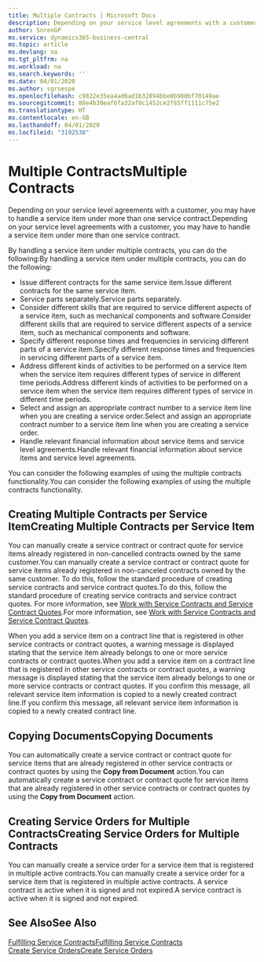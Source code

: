 ```yaml
---
title: Multiple Contracts | Microsoft Docs
description: Depending on your service level agreements with a customer, you may have to handle a service item under more than one service contract.
author: SorenGP
ms.service: dynamics365-business-central
ms.topic: article
ms.devlang: na
ms.tgt_pltfrm: na
ms.workload: na
ms.search.keywords: ''
ms.date: 04/01/2020
ms.author: sgroespe
ms.openlocfilehash: c9822e35ea4ad6ad1b32894bbe0b980bf70149ae
ms.sourcegitcommit: 88e4b30eaf6fa32af0c1452ce2f85ff1111c75e2
ms.translationtype: HT
ms.contentlocale: en-GB
ms.lasthandoff: 04/01/2020
ms.locfileid: "3192538"
---
```

# <a name="multiple-contracts"></a><span data-ttu-id="2dfce-103">Multiple Contracts</span><span class="sxs-lookup"><span data-stu-id="2dfce-103">Multiple Contracts</span></span>
<span data-ttu-id="2dfce-104">Depending on your service level agreements with a customer, you may have to handle a service item under more than one service contract.</span><span class="sxs-lookup"><span data-stu-id="2dfce-104">Depending on your service level agreements with a customer, you may have to handle a service item under more than one service contract.</span></span>  
  
<span data-ttu-id="2dfce-105">By handling a service item under multiple contracts, you can do the following:</span><span class="sxs-lookup"><span data-stu-id="2dfce-105">By handling a service item under multiple contracts, you can do the following:</span></span>  
  
* <span data-ttu-id="2dfce-106">Issue different contracts for the same service item.</span><span class="sxs-lookup"><span data-stu-id="2dfce-106">Issue different contracts for the same service item.</span></span>  
* <span data-ttu-id="2dfce-107">Service parts separately.</span><span class="sxs-lookup"><span data-stu-id="2dfce-107">Service parts separately.</span></span>  
* <span data-ttu-id="2dfce-108">Consider different skills that are required to service different aspects of a service item, such as mechanical components and software.</span><span class="sxs-lookup"><span data-stu-id="2dfce-108">Consider different skills that are required to service different aspects of a service item, such as mechanical components and software.</span></span>  
* <span data-ttu-id="2dfce-109">Specify different response times and frequencies in servicing different parts of a service item.</span><span class="sxs-lookup"><span data-stu-id="2dfce-109">Specify different response times and frequencies in servicing different parts of a service item.</span></span>  
* <span data-ttu-id="2dfce-110">Address different kinds of activities to be performed on a service item when the service item requires different types of service in different time periods.</span><span class="sxs-lookup"><span data-stu-id="2dfce-110">Address different kinds of activities to be performed on a service item when the service item requires different types of service in different time periods.</span></span>  
* <span data-ttu-id="2dfce-111">Select and assign an appropriate contract number to a service item line when you are creating a service order.</span><span class="sxs-lookup"><span data-stu-id="2dfce-111">Select and assign an appropriate contract number to a service item line when you are creating a service order.</span></span>  
* <span data-ttu-id="2dfce-112">Handle relevant financial information about service items and service level agreements.</span><span class="sxs-lookup"><span data-stu-id="2dfce-112">Handle relevant financial information about service items and service level agreements.</span></span>  
  
<span data-ttu-id="2dfce-113">You can consider the following examples of using the multiple contracts functionality.</span><span class="sxs-lookup"><span data-stu-id="2dfce-113">You can consider the following examples of using the multiple contracts functionality.</span></span>  
  
## <a name="creating-multiple-contracts-per-service-item"></a><span data-ttu-id="2dfce-114">Creating Multiple Contracts per Service Item</span><span class="sxs-lookup"><span data-stu-id="2dfce-114">Creating Multiple Contracts per Service Item</span></span>  
<span data-ttu-id="2dfce-115">You can manually create a service contract or contract quote for service items already registered in non-cancelled contracts owned by the same customer.</span><span class="sxs-lookup"><span data-stu-id="2dfce-115">You can manually create a service contract or contract quote for service items already registered in non-canceled contracts owned by the same customer.</span></span> <span data-ttu-id="2dfce-116">To do this, follow the standard procedure of creating service contracts and service contract quotes.</span><span class="sxs-lookup"><span data-stu-id="2dfce-116">To do this, follow the standard procedure of creating service contracts and service contract quotes.</span></span> <span data-ttu-id="2dfce-117">For more information, see [Work with Service Contracts and Service Contract Quotes](service-how-to-create-service-contracts-and-service-contract-quotes.md).</span><span class="sxs-lookup"><span data-stu-id="2dfce-117">For more information, see [Work with Service Contracts and Service Contract Quotes](service-how-to-create-service-contracts-and-service-contract-quotes.md).</span></span>  
  
<span data-ttu-id="2dfce-118">When you add a service item on a contract line that is registered in other service contracts or contract quotes, a warning message is displayed stating that the service item already belongs to one or more service contracts or contract quotes.</span><span class="sxs-lookup"><span data-stu-id="2dfce-118">When you add a service item on a contract line that is registered in other service contracts or contract quotes, a warning message is displayed stating that the service item already belongs to one or more service contracts or contract quotes.</span></span> <span data-ttu-id="2dfce-119">If you confirm this message, all relevant service item information is copied to a newly created contract line.</span><span class="sxs-lookup"><span data-stu-id="2dfce-119">If you confirm this message, all relevant service item information is copied to a newly created contract line.</span></span>  
  
## <a name="copying-documents"></a><span data-ttu-id="2dfce-120">Copying Documents</span><span class="sxs-lookup"><span data-stu-id="2dfce-120">Copying Documents</span></span>  
<span data-ttu-id="2dfce-121">You can automatically create a service contract or contract quote for service items that are already registered in other service contracts or contract quotes by using the **Copy from Document** action.</span><span class="sxs-lookup"><span data-stu-id="2dfce-121">You can automatically create a service contract or contract quote for service items that are already registered in other service contracts or contract quotes by using the **Copy from Document** action.</span></span>  
  
## <a name="creating-service-orders-for-multiple-contracts"></a><span data-ttu-id="2dfce-122">Creating Service Orders for Multiple Contracts</span><span class="sxs-lookup"><span data-stu-id="2dfce-122">Creating Service Orders for Multiple Contracts</span></span>  
<span data-ttu-id="2dfce-123">You can manually create a service order for a service item that is registered in multiple active contracts.</span><span class="sxs-lookup"><span data-stu-id="2dfce-123">You can manually create a service order for a service item that is registered in multiple active contracts.</span></span> <span data-ttu-id="2dfce-124">A service contract is active when it is signed and not expired.</span><span class="sxs-lookup"><span data-stu-id="2dfce-124">A service contract is active when it is signed and not expired.</span></span>  
  
## <a name="see-also"></a><span data-ttu-id="2dfce-125">See Also</span><span class="sxs-lookup"><span data-stu-id="2dfce-125">See Also</span></span>  
[<span data-ttu-id="2dfce-126">Fulfilling Service Contracts</span><span class="sxs-lookup"><span data-stu-id="2dfce-126">Fulfilling Service Contracts</span></span>](service-fulfill-service-contracts.md)  
[<span data-ttu-id="2dfce-127">Create Service Orders</span><span class="sxs-lookup"><span data-stu-id="2dfce-127">Create Service Orders</span></span>](service-how-to-create-service-orders.md)  
